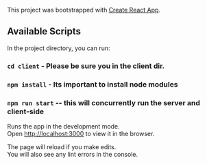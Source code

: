 This project was bootstrapped with [Create React App](https://github.com/facebook/create-react-app).

## Available Scripts

In the project directory, you can run:

### `cd client` - Please be sure you in the client dir.

### `npm install` - Its important to install node modules

### `npm run start` -- this will concurrently run the server and client-side

Runs the app in the development mode.<br />
Open [http://localhost:3000](http://localhost:3000) to view it in the browser.

The page will reload if you make edits.<br />
You will also see any lint errors in the console.




